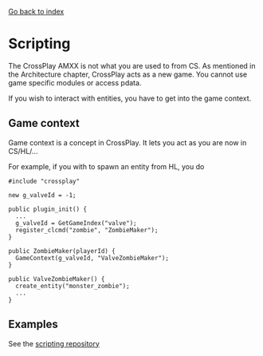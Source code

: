[Go back to index](README.md)

#

# Scripting

The CrossPlay AMXX is not what you are used to from CS. As mentioned in the Architecture chapter, CrossPlay acts as a new game. You cannot use game specific modules or access pdata.

If you wish to interact with entities, you have to get into the game context.

## Game context

Game context is a concept in CrossPlay. It lets you act as you are now in CS/HL/...

For example, if you with to spawn an entity from HL, you do

```pawn
#include "crossplay"

new g_valveId = -1;

public plugin_init() {
  ...
  g_valveId = GetGameIndex("valve");
  register_clcmd("zombie", "ZombieMaker");
}

public ZombieMaker(playerId) {
  GameContext(g_valveId, "ValveZombieMaker");
}

public ValveZombieMaker() {
  create_entity("monster_zombie");
  ...
}
```

## Examples

See the [scripting repository](https://github.com/GoldSrc-one/scripting)
